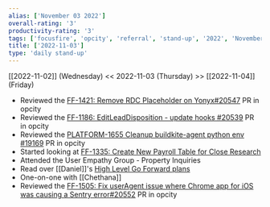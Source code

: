 ```yaml
---
alias: ['November 03 2022']
overall-rating: '3'
productivity-rating: '3'
tags: ['focusfire', 'opcity', 'referral', 'stand-up', '2022', 'November', 'Thursday']
title: ['2022-11-03']
type: 'daily stand-up'
---
```

[[2022-11-02]] (Wednesday) << 2022-11-03 (Thursday) >> [[2022-11-04]] (Friday)

- Reviewed the [FF-1421: Remove RDC Placeholder on Yonyx#20547](https://github.com/Opcity/opcity/pull/20547) PR in opcity
- Reviewed the [FF-1186: EditLeadDisposition - update hooks #20539](https://github.com/Opcity/opcity/pull/20539) PR in opcity
- Reviewed the [PLATFORM-1655 Cleanup buildkite-agent python env #19169](https://github.com/Opcity/opcity/pull/19169) PR in opcity
- Started looking at [FF-1335: Create New Payroll Table for Close Research](https://moveinc.atlassian.net/browse/FF-1335)
- Attended the User Empathy Group - Property Inquiries
- Read over [[Daniel]]'s [High Level Go Forward plans](https://moveinc.atlassian.net/wiki/spaces/CON/pages/116502724623/High+Level+Go+Forward+plans)
- One-on-one with [[Chethana]]
- Reviewed the [FF-1505: Fix userAgent issue where Chrome app for iOS was causing a Sentry error#20552](https://github.com/Opcity/opcity/pull/20552) PR in opcity